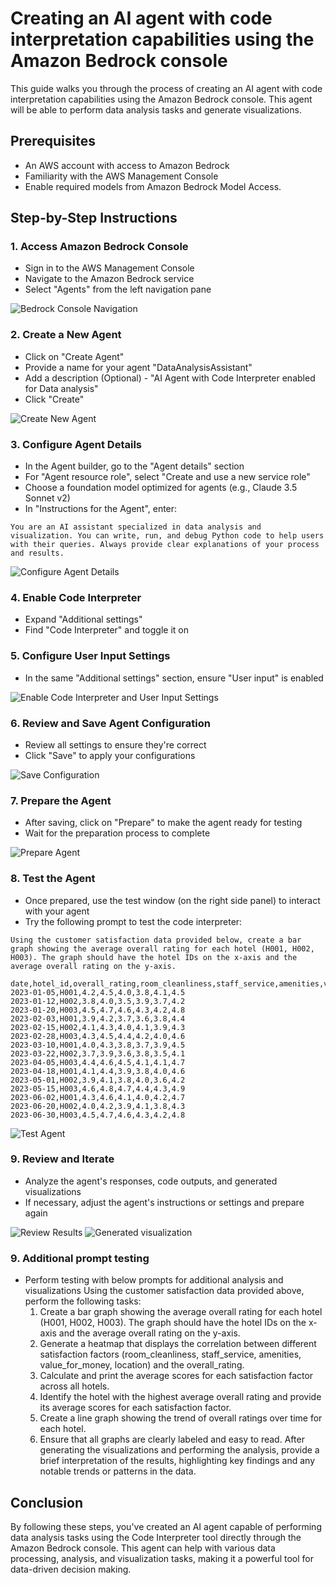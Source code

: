 # Creating an AI agent with code interpretation capabilities using the Amazon Bedrock console

This guide walks you through the process of creating an AI agent with code interpretation capabilities using the Amazon Bedrock console. This agent will be able to perform data analysis tasks and generate visualizations.

## Prerequisites

- An AWS account with access to Amazon Bedrock
- Familiarity with the AWS Management Console
- Enable required models from Amazon Bedrock Model Access. 

## Step-by-Step Instructions

### 1. Access Amazon Bedrock Console

- Sign in to the AWS Management Console
- Navigate to the Amazon Bedrock service
- Select "Agents" from the left navigation pane

![Bedrock Console Navigation](images/01_bedrock_console.png)

### 2. Create a New Agent

- Click on "Create Agent"
- Provide a name for your agent "DataAnalysisAssistant"
- Add a description (Optional) - "AI Agent with Code Interpreter enabled for Data analysis"
- Click "Create"

![Create New Agent](images/02_create_agent.png)

### 3. Configure Agent Details

- In the Agent builder, go to the "Agent details" section
- For "Agent resource role", select "Create and use a new service role"
- Choose a foundation model optimized for agents (e.g., Claude 3.5 Sonnet v2)
- In "Instructions for the Agent", enter:
```
You are an AI assistant specialized in data analysis and visualization. You can write, run, and debug Python code to help users with their queries. Always provide clear explanations of your process and results.
```


![Configure Agent Details](images/03_agent_details.png)

### 4. Enable Code Interpreter

- Expand "Additional settings"
- Find "Code Interpreter" and toggle it on

### 5. Configure User Input Settings

- In the same "Additional settings" section, ensure "User input" is enabled

![Enable Code Interpreter and User Input Settings](images/04_code_interpreter.png)

### 6. Review and Save Agent Configuration

- Review all settings to ensure they're correct
- Click "Save" to apply your configurations

![Save Configuration](images/05_save_config.png)

### 7. Prepare the Agent

- After saving, click on "Prepare" to make the agent ready for testing
- Wait for the preparation process to complete

![Prepare Agent](images/06_prepare_agent.png)

### 8. Test the Agent

- Once prepared, use the test window (on the right side panel) to interact with your agent
- Try the following prompt to test the code interpreter:

```
Using the customer satisfaction data provided below, create a bar graph showing the average overall rating for each hotel (H001, H002, H003). The graph should have the hotel IDs on the x-axis and the average overall rating on the y-axis.

date,hotel_id,overall_rating,room_cleanliness,staff_service,amenities,value_for_money,location
2023-01-05,H001,4.2,4.5,4.0,3.8,4.1,4.5
2023-01-12,H002,3.8,4.0,3.5,3.9,3.7,4.2
2023-01-20,H003,4.5,4.7,4.6,4.3,4.2,4.8
2023-02-03,H001,3.9,4.2,3.7,3.6,3.8,4.4
2023-02-15,H002,4.1,4.3,4.0,4.1,3.9,4.3
2023-02-28,H003,4.3,4.5,4.4,4.2,4.0,4.6
2023-03-10,H001,4.0,4.3,3.8,3.7,3.9,4.5
2023-03-22,H002,3.7,3.9,3.6,3.8,3.5,4.1
2023-04-05,H003,4.4,4.6,4.5,4.1,4.1,4.7
2023-04-18,H001,4.1,4.4,3.9,3.8,4.0,4.6
2023-05-01,H002,3.9,4.1,3.8,4.0,3.6,4.2
2023-05-15,H003,4.6,4.8,4.7,4.4,4.3,4.9
2023-06-02,H001,4.3,4.6,4.1,4.0,4.2,4.7
2023-06-20,H002,4.0,4.2,3.9,4.1,3.8,4.3
2023-06-30,H003,4.5,4.7,4.6,4.3,4.2,4.8
```


![Test Agent](images/07_test_agent.png)

### 9. Review and Iterate

- Analyze the agent's responses, code outputs, and generated visualizations
- If necessary, adjust the agent's instructions or settings and prepare again

![Review Results](images/08_review_results.png)
![Generated visualization](images/09_hotel_ratings.png)

### 9. Additional prompt testing
- Perform testing with below prompts for additional analysis and visualizations 
Using the customer satisfaction data provided above, perform the following tasks:
	1.	Create a bar graph showing the average overall rating for each hotel (H001, H002, H003). The graph should have the hotel IDs on the x-axis and the average overall rating on the y-axis.
	2.	Generate a heatmap that displays the correlation between different satisfaction factors (room_cleanliness, staff_service, amenities, value_for_money, location) and the overall_rating.
	3.	Calculate and print the average scores for each satisfaction factor across all hotels.
	4.	Identify the hotel with the highest average overall rating and provide its average scores for each satisfaction factor.
	5.	Create a line graph showing the trend of overall ratings over time for each hotel.
	6.	Ensure that all graphs are clearly labeled and easy to read. After generating the visualizations and performing the analysis, provide a brief interpretation of the results, highlighting key findings and any notable trends or patterns in the data.

## Conclusion

By following these steps, you've created an AI agent capable of performing data analysis tasks using the Code Interpreter tool directly through the Amazon Bedrock console. This agent can help with various data processing, analysis, and visualization tasks, making it a powerful tool for data-driven decision making.


